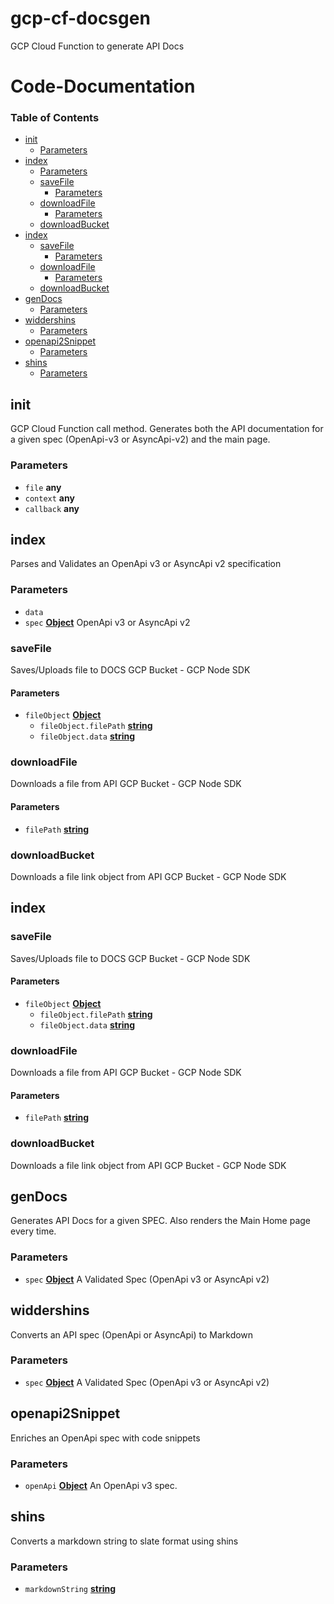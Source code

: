 # gcp-cf-docsgen

GCP Cloud Function to generate API Docs

# Code-Documentation

<!-- Generated by documentation.js. Update this documentation by updating the source code. -->

### Table of Contents

-   [init](#init)
    -   [Parameters](#parameters)
-   [index](#index)
    -   [Parameters](#parameters-1)
    -   [saveFile](#savefile)
        -   [Parameters](#parameters-2)
    -   [downloadFile](#downloadfile)
        -   [Parameters](#parameters-3)
    -   [downloadBucket](#downloadbucket)
-   [index](#index-1)
    -   [saveFile](#savefile-1)
        -   [Parameters](#parameters-4)
    -   [downloadFile](#downloadfile-1)
        -   [Parameters](#parameters-5)
    -   [downloadBucket](#downloadbucket-1)
-   [genDocs](#gendocs)
    -   [Parameters](#parameters-6)
-   [widdershins](#widdershins)
    -   [Parameters](#parameters-7)
-   [openapi2Snippet](#openapi2snippet)
    -   [Parameters](#parameters-8)
-   [shins](#shins)
    -   [Parameters](#parameters-9)

## init

GCP Cloud Function call method. Generates both the API documentation for a given spec (OpenApi-v3 or AsyncApi-v2) and the main page.

### Parameters

-   `file` **any** 
-   `context` **any** 
-   `callback` **any** 

## index

Parses and Validates an OpenApi v3 or AsyncApi v2 specification

### Parameters

-   `data`  
-   `spec` **[Object](https://developer.mozilla.org/docs/Web/JavaScript/Reference/Global_Objects/Object)** OpenApi v3 or AsyncApi v2

### saveFile

Saves/Uploads file to DOCS GCP Bucket - GCP Node SDK

#### Parameters

-   `fileObject` **[Object](https://developer.mozilla.org/docs/Web/JavaScript/Reference/Global_Objects/Object)** 
    -   `fileObject.filePath` **[string](https://developer.mozilla.org/docs/Web/JavaScript/Reference/Global_Objects/String)** 
    -   `fileObject.data` **[string](https://developer.mozilla.org/docs/Web/JavaScript/Reference/Global_Objects/String)** 

### downloadFile

Downloads a file from API GCP Bucket - GCP Node SDK

#### Parameters

-   `filePath` **[string](https://developer.mozilla.org/docs/Web/JavaScript/Reference/Global_Objects/String)** 

### downloadBucket

Downloads a file link object from API GCP Bucket - GCP Node SDK

## index

### saveFile

Saves/Uploads file to DOCS GCP Bucket - GCP Node SDK

#### Parameters

-   `fileObject` **[Object](https://developer.mozilla.org/docs/Web/JavaScript/Reference/Global_Objects/Object)** 
    -   `fileObject.filePath` **[string](https://developer.mozilla.org/docs/Web/JavaScript/Reference/Global_Objects/String)** 
    -   `fileObject.data` **[string](https://developer.mozilla.org/docs/Web/JavaScript/Reference/Global_Objects/String)** 

### downloadFile

Downloads a file from API GCP Bucket - GCP Node SDK

#### Parameters

-   `filePath` **[string](https://developer.mozilla.org/docs/Web/JavaScript/Reference/Global_Objects/String)** 

### downloadBucket

Downloads a file link object from API GCP Bucket - GCP Node SDK

## genDocs

Generates API Docs for a given SPEC. Also renders the Main Home page every time.

### Parameters

-   `spec` **[Object](https://developer.mozilla.org/docs/Web/JavaScript/Reference/Global_Objects/Object)** A Validated Spec (OpenApi v3 or AsyncApi v2)

## widdershins

Converts an API spec (OpenApi or AsyncApi) to Markdown

### Parameters

-   `spec` **[Object](https://developer.mozilla.org/docs/Web/JavaScript/Reference/Global_Objects/Object)** A Validated Spec (OpenApi v3 or AsyncApi v2)

## openapi2Snippet

Enriches an OpenApi spec with code snippets

### Parameters

-   `openApi` **[Object](https://developer.mozilla.org/docs/Web/JavaScript/Reference/Global_Objects/Object)** An OpenApi v3 spec.

## shins

Converts a markdown string to slate format using shins

### Parameters

-   `markdownString` **[string](https://developer.mozilla.org/docs/Web/JavaScript/Reference/Global_Objects/String)** 
